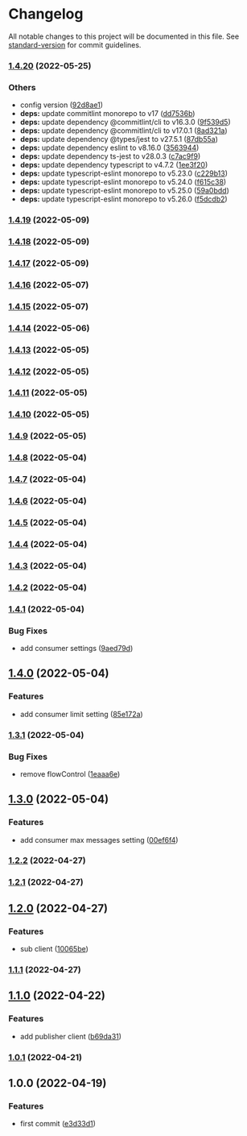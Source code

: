 # Changelog

All notable changes to this project will be documented in this file. See [standard-version](https://github.com/conventional-changelog/standard-version) for commit guidelines.

### [1.4.20](https://github.com/powerkernel/nats-client/compare/v1.4.19...v1.4.20) (2022-05-25)


### Others

* config version ([92d8ae1](https://github.com/powerkernel/nats-client/commit/92d8ae152e5901cbc59723ef18809fb9a247d93f))
* **deps:** update commitlint monorepo to v17 ([dd7536b](https://github.com/powerkernel/nats-client/commit/dd7536bd2403350c98c767bffb0eb4155e147d8e))
* **deps:** update dependency @commitlint/cli to v16.3.0 ([9f539d5](https://github.com/powerkernel/nats-client/commit/9f539d58a0e656bda8ffb553e43d726d08317f3e))
* **deps:** update dependency @commitlint/cli to v17.0.1 ([8ad321a](https://github.com/powerkernel/nats-client/commit/8ad321a0fd943dc50f0bbf31b5ab1b5aa0a2ff14))
* **deps:** update dependency @types/jest to v27.5.1 ([87db55a](https://github.com/powerkernel/nats-client/commit/87db55a110a0923266ba3dfe8c600cade36d5a98))
* **deps:** update dependency eslint to v8.16.0 ([3563944](https://github.com/powerkernel/nats-client/commit/35639442419c3ba99a4fcb6da107213c93c4b83e))
* **deps:** update dependency ts-jest to v28.0.3 ([c7ac9f9](https://github.com/powerkernel/nats-client/commit/c7ac9f99e6ed3ed7ec2343b088d08b6e988952f2))
* **deps:** update dependency typescript to v4.7.2 ([1ee3f20](https://github.com/powerkernel/nats-client/commit/1ee3f204bb79b599008ef7bcceefd815dee1e526))
* **deps:** update typescript-eslint monorepo to v5.23.0 ([c229b13](https://github.com/powerkernel/nats-client/commit/c229b137566ff302e708a4d625e8101e11c0cada))
* **deps:** update typescript-eslint monorepo to v5.24.0 ([f615c38](https://github.com/powerkernel/nats-client/commit/f615c38cbfb7c8b60acac1dbcde157a2ccc0afdc))
* **deps:** update typescript-eslint monorepo to v5.25.0 ([59a0bdd](https://github.com/powerkernel/nats-client/commit/59a0bddad7b87068c30948459ce61fbbd6eae6ac))
* **deps:** update typescript-eslint monorepo to v5.26.0 ([f5dcdb2](https://github.com/powerkernel/nats-client/commit/f5dcdb25696ab39987ce6f5388c6d6fb30169ee4))

### [1.4.19](https://github.com/powerkernel/nats-client/compare/v1.4.18...v1.4.19) (2022-05-09)

### [1.4.18](https://github.com/powerkernel/nats-client/compare/v1.4.17...v1.4.18) (2022-05-09)

### [1.4.17](https://github.com/powerkernel/nats-client/compare/v1.4.16...v1.4.17) (2022-05-09)

### [1.4.16](https://github.com/powerkernel/nats-client/compare/v1.4.15...v1.4.16) (2022-05-07)

### [1.4.15](https://github.com/powerkernel/nats-client/compare/v1.4.14...v1.4.15) (2022-05-07)

### [1.4.14](https://github.com/powerkernel/nats-client/compare/v1.4.13...v1.4.14) (2022-05-06)

### [1.4.13](https://github.com/powerkernel/nats-client/compare/v1.4.12...v1.4.13) (2022-05-05)

### [1.4.12](https://github.com/powerkernel/nats-client/compare/v1.4.11...v1.4.12) (2022-05-05)

### [1.4.11](https://github.com/powerkernel/nats-client/compare/v1.4.10...v1.4.11) (2022-05-05)

### [1.4.10](https://github.com/powerkernel/nats-client/compare/v1.4.9...v1.4.10) (2022-05-05)

### [1.4.9](https://github.com/powerkernel/nats-client/compare/v1.4.8...v1.4.9) (2022-05-05)

### [1.4.8](https://github.com/powerkernel/nats-client/compare/v1.4.7...v1.4.8) (2022-05-04)

### [1.4.7](https://github.com/powerkernel/nats-client/compare/v1.4.6...v1.4.7) (2022-05-04)

### [1.4.6](https://github.com/powerkernel/nats-client/compare/v1.4.5...v1.4.6) (2022-05-04)

### [1.4.5](https://github.com/powerkernel/nats-client/compare/v1.4.4...v1.4.5) (2022-05-04)

### [1.4.4](https://github.com/powerkernel/nats-client/compare/v1.4.3...v1.4.4) (2022-05-04)

### [1.4.3](https://github.com/powerkernel/nats-client/compare/v1.4.2...v1.4.3) (2022-05-04)

### [1.4.2](https://github.com/powerkernel/nats-client/compare/v1.4.1...v1.4.2) (2022-05-04)

### [1.4.1](https://github.com/powerkernel/nats-client/compare/v1.4.0...v1.4.1) (2022-05-04)


### Bug Fixes

* add consumer settings ([9aed79d](https://github.com/powerkernel/nats-client/commit/9aed79dcb9b51e36e70f6875231d5aec4e74316a))

## [1.4.0](https://github.com/powerkernel/nats-client/compare/v1.3.1...v1.4.0) (2022-05-04)


### Features

* add consumer limit setting ([85e172a](https://github.com/powerkernel/nats-client/commit/85e172af028977e6ccfab7d270dc3a5f6415d9c3))

### [1.3.1](https://github.com/powerkernel/nats-client/compare/v1.3.0...v1.3.1) (2022-05-04)


### Bug Fixes

* remove flowControl ([1eaaa6e](https://github.com/powerkernel/nats-client/commit/1eaaa6ea5848048cf6f0c6eca9a026329170aa34))

## [1.3.0](https://github.com/powerkernel/nats-client/compare/v1.2.2...v1.3.0) (2022-05-04)


### Features

* add consumer max messages setting ([00ef6f4](https://github.com/powerkernel/nats-client/commit/00ef6f4fe26c8cfe2c5f8ac13a293df19a3e1a26))

### [1.2.2](https://github.com/powerkernel/nats-client/compare/v1.2.1...v1.2.2) (2022-04-27)

### [1.2.1](https://github.com/powerkernel/nats-client/compare/v1.2.0...v1.2.1) (2022-04-27)

## [1.2.0](https://github.com/powerkernel/nats-client/compare/v1.1.1...v1.2.0) (2022-04-27)


### Features

* sub client ([10065be](https://github.com/powerkernel/nats-client/commit/10065be57ce2e2640331b02be089e75a861a61fa))

### [1.1.1](https://github.com/powerkernel/nats-client/compare/v1.1.0...v1.1.1) (2022-04-27)

## [1.1.0](https://github.com/powerkernel/nats-client/compare/v1.0.1...v1.1.0) (2022-04-22)


### Features

* add publisher client ([b69da31](https://github.com/powerkernel/nats-client/commit/b69da31edae328587cbb3c9d8b89977583ce769c))

### [1.0.1](https://github.com/powerkernel/nats-client/compare/v1.0.0...v1.0.1) (2022-04-21)

## 1.0.0 (2022-04-19)


### Features

* first commit ([e3d33d1](https://github.com/powerkernel/nats-client/commit/e3d33d18a4d9d1bfed7900866eb86cfb00fb2d6a))

